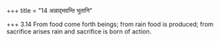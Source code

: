 +++
title = "14 अन्नाद्भवन्ति भूतानि"

+++
3.14 From food come forth beings; from rain food is produced; from
sacrifice arises rain and sacrifice is born of action.
